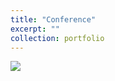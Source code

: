 ```yaml
---
title: "Conference"
excerpt: ""
collection: portfolio
---
```

<img src='https://Yp12138.github.io/images/conf.jpg'>

